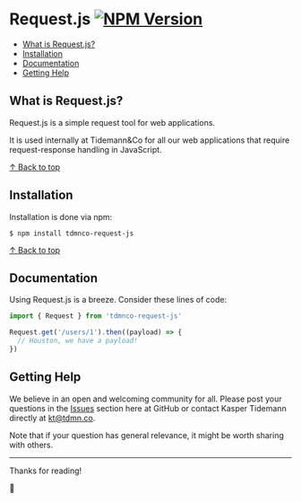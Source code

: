 # Request.js [![NPM Version](https://badge.fury.io/js/tdmnco-request-js.svg)](https://www.npmjs.com/package/tdmnco-request-js)

- [What is Request.js?](#what-is-request-js)
- [Installation](#installation)
- [Documentation](#documentation)
- [Getting Help](#getting-help)

## What is Request.js?

Request.js is a simple request tool for web applications.

It is used internally at Tidemann&Co for all our web applications that require request-response handling in JavaScript.

[↑ Back to top](#requestjs-)

## Installation

Installation is done via npm:

```
$ npm install tdmnco-request-js
```

[↑ Back to top](#requestjs-)

## Documentation

Using Request.js is a breeze. Consider these lines of code:

```javascript
import { Request } from 'tdmnco-request-js'

Request.get('/users/1').then((payload) => {
  // Houston, we have a payload!
})
```

## Getting Help

We believe in an open and welcoming community for all. Please post your questions in the [Issues](https://github.com/tdmnco/request-js/issues) section here at GitHub or contact Kasper Tidemann directly at [kt@tdmn.co](kt@tdmn.co).

Note that if your question has general relevance, it might be worth sharing with others.

---

Thanks for reading!

🎁
